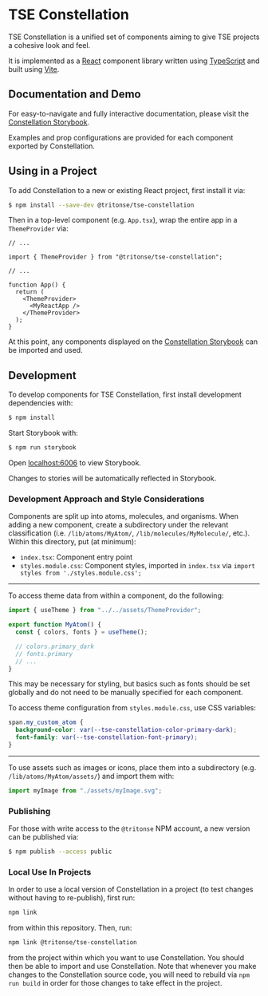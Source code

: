 # TSE Constellation

TSE Constellation is a unified set of components aiming to give TSE projects a cohesive look and feel.

It is implemented as a [React](https://react.dev) component library written using [TypeScript](https://typescriptlang.org) and built using [Vite](https://vitejs.dev).

## Documentation and Demo

For easy-to-navigate and fully interactive documentation, please visit the [Constellation Storybook](https://tritonse.github.io/TSE-Constellation/?path=/docs/welcome--documentation).

Examples and prop configurations are provided for each component exported by Constellation.

## Using in a Project

To add Constellation to a new or existing React project, first install it via:

```sh
$ npm install --save-dev @tritonse/tse-constellation
```

Then in a top-level component (e.g. `App.tsx`), wrap the entire app in a `ThemeProvider` via:

```tsx
// ...

import { ThemeProvider } from "@tritonse/tse-constellation";

// ...

function App() {
  return (
    <ThemeProvider>
      <MyReactApp />
    </ThemeProvider>
  );
}
```

At this point, any components displayed on the [Constellation Storybook](https://tritonse.github.io/TSE-Constellation/?path=/docs/welcome--documentation) can be imported and used.

## Development

To develop components for TSE Constellation, first install development dependencies with:

```sh
$ npm install
```

Start Storybook with:

```sh
$ npm run storybook
```

Open [localhost:6006](http://localhost:6006) to view Storybook.

Changes to stories will be automatically reflected in Storybook.

### Development Approach and Style Considerations

Components are split up into atoms, molecules, and organisms. When adding a new component, create a subdirectory under the relevant classification (i.e. `/lib/atoms/MyAtom/`, `/lib/molecules/MyMolecule/`, etc.). Within this directory, put (at minimum):

- `index.tsx`: Component entry point
- `styles.module.css`: Component styles, imported in `index.tsx` via `import styles from './styles.module.css';`

---

To access theme data from within a component, do the following:

```jsx
import { useTheme } from "../../assets/ThemeProvider";

export function MyAtom() {
  const { colors, fonts } = useTheme();

  // colors.primary_dark
  // fonts.primary
  // ...
}
```

This may be necessary for styling, but basics such as fonts should be set globally and do not need to be manually specified for each component.

To access theme configuration from `styles.module.css`, use CSS variables:

```css
span.my_custom_atom {
  background-color: var(--tse-constellation-color-primary-dark);
  font-family: var(--tse-constellation-font-primary);
}
```

---

To use assets such as images or icons, place them into a subdirectory (e.g. `/lib/atoms/MyAtom/assets/`) and import them with:

```jsx
import myImage from "./assets/myImage.svg";
```

### Publishing

For those with write access to the `@tritonse` NPM account, a new version can be published via:

```sh
$ npm publish --access public
```

### Local Use In Projects

In order to use a local version of Constellation in a project (to test changes without having to re-publish), first run:

```sh
npm link
```

from within this repository. Then, run:

```sh
npm link @tritonse/tse-constellation
```

from the project within which you want to use Constellation. You should then be able to import and use Constellation. Note that whenever you make changes to the Constellation source code, you will need to rebuild via `npm run build` in order for those changes to take effect in the project.

